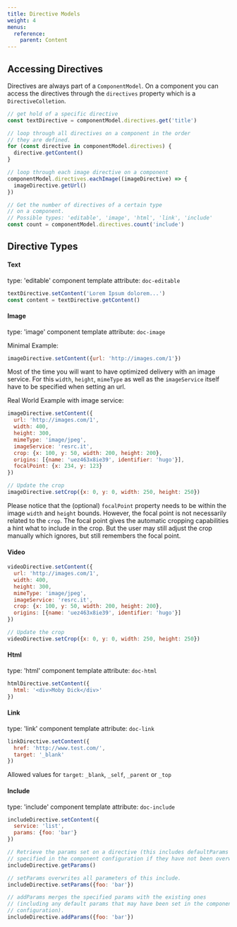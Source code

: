 ```yaml
---
title: Directive Models
weight: 4
menus:
  reference:
    parent: Content
---
```


## Accessing Directives

Directives are always part of a `ComponentModel`. On a component you can access the
directives through the `directives` property which is a `DirectiveColletion`.

```js
// get hold of a specific directive
const textDirective = componentModel.directives.get('title')

// loop through all directives on a component in the order
// they are defined.
for (const directive in componentModel.directives) {
  directive.getContent()
}

// loop through each image directive on a component
componentModel.directives.eachImage((imageDirective) => {
  imageDirective.getUrl()
})

// Get the number of directives of a certain type
// on a component.
// Possible types: 'editable', 'image', 'html', 'link', 'include'
const count = componentModel.directives.count('include')
```

## Directive Types

#### Text

type: 'editable'
component template attribute: `doc-editable`

```js
textDirective.setContent('Lorem Ipsum dolorem...')
const content = textDirective.getContent()
```

#### Image

type: 'image'
component template attribute: `doc-image`

Minimal Example:

```js
imageDirective.setContent({url: 'http://images.com/1'})
```

Most of the time you will want to have optimized delivery with an image service.
For this `width`, `height`, `mimeType` as well as the `imageService` itself have
to be specified when setting an url.

Real World Example with image service:

```js
imageDirective.setContent({
  url: 'http://images.com/1',
  width: 400,
  height: 300,
  mimeType: 'image/jpeg',
  imageService: 'resrc.it',
  crop: {x: 100, y: 50, width: 200, height: 200},
  origins: [{name: 'uez463x8ie39', identifier: 'hugo'}],
  focalPoint: {x: 234, y: 123}
})

// Update the crop
imageDirective.setCrop({x: 0, y: 0, width: 250, height: 250})
```

Please notice that the (optional) `focalPoint` property needs to be within the image `width` and `height` bounds.
However, the focal point is not necessarily related to the `crop`.
The focal point gives the automatic cropping capabilities a hint what to include in the crop.
But the user may still adjust the crop manually which ignores, but still remembers the focal point.

#### Video

```js
videoDirective.setContent({
  url: 'http://images.com/1',
  width: 400,
  height: 300,
  mimeType: 'image/jpeg',
  imageService: 'resrc.it',
  crop: {x: 100, y: 50, width: 200, height: 200},
  origins: [{name: 'uez463x8ie39', identifier: 'hugo'}]
})

// Update the crop
videoDirective.setCrop({x: 0, y: 0, width: 250, height: 250})
```

#### Html

type: 'html'
component template attribute: `doc-html`

```js
htmlDirective.setContent({
  html: '<div>Moby Dick</div>'
})
```

#### Link

type: 'link'
component template attribute: `doc-link`

```js
linkDirective.setContent({
  href: 'http://www.test.com/',
  target: '_blank'
})
```

Allowed values for `target`: `_blank`, `_self`, `_parent` or `_top`

#### Include

type: 'include'
component template attribute: `doc-include`

```js
includeDirective.setContent({
  service: 'list',
  params: {foo: 'bar'}
})

// Retrieve the params set on a directive (this includes defaultParams
// specified in the component configuration if they have not been overwritten).
includeDirective.getParams()

// setParams overwrites all parameters of this include.
includeDirective.setParams({foo: 'bar'})

// addParams merges the specified params with the existing ones
// (including any default params that may have been set in the component
// configuration).
includeDirective.addParams({foo: 'bar'})
```
